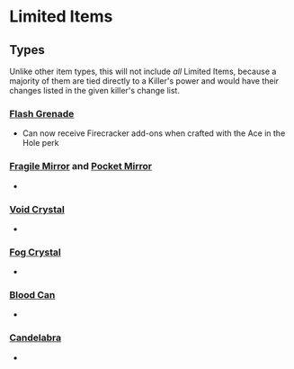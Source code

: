 # Limited Items

## Types

Unlike other item types, this will not include *all* Limited Items, because a majority of them are tied directly to a Killer's power and would have their changes listed in the given killer's change list.


### [Flash Grenade](<https://deadbydaylight.wiki.gg/wiki/Flash_Grenade>)

- Can now receive Firecracker add-ons when crafted with the Ace in the Hole perk


### [Fragile Mirror](<https://deadbydaylight.wiki.gg/wiki/Fragile_Mirror>) and [Pocket Mirror](<https://deadbydaylight.wiki.gg/wiki/Pocket_Mirror>)

-


### [Void Crystal](<https://deadbydaylight.wiki.gg/wiki/Void_Crystal>)

-


### [Fog Crystal](<https://deadbydaylight.wiki.gg/wiki/Fog_Crystal>)

-


### [Blood Can](<https://deadbydaylight.wiki.gg/wiki/Blood_Can>)

-


### [Candelabra](<https://deadbydaylight.wiki.gg/wiki/Candelabra>)

-
